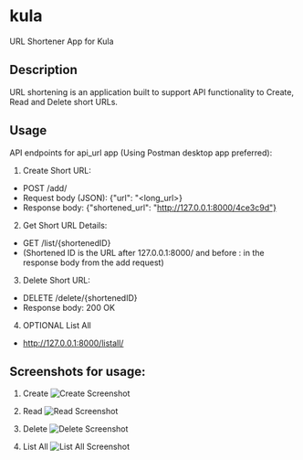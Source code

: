 # kula
URL Shortener App for Kula

## Description
URL shortening is an application built to support API functionality to Create, Read and Delete short URLs. 

## Usage

API endpoints for api_url app (Using Postman desktop app preferred):

1. Create Short URL:
- POST /add/
- Request body (JSON): {"url": "<long_url>}
- Response body: {"shortened_url": "http://127.0.0.1:8000/4ce3c9d"}

2. Get Short URL Details:
- GET /list/{shortenedID}
- (Shortened ID is the URL after 127.0.0.1:8000/ and before : in the response body from the add request)

3. Delete Short URL:
- DELETE /delete/{shortenedID}
- Response body: 200 OK


4. OPTIONAL List All
- http://127.0.0.1:8000/listall/

## Screenshots for usage:

1. Create
![Create Screenshot](https://drive.google.com/file/d/1mqNMqWXkKiZwZnyqJGwQ9vUSFaQA3X5r/view?usp=sharing)

2. Read
![Read Screenshot](https://drive.google.com/file/d/1rrURbrK4lc32_i0xEAArmawUwEDQuzfI/view?usp=share_link)

3. Delete
![Delete Screenshot](https://drive.google.com/file/d/14qyHf8aULb7BQIOXS1pCu1dqEPZGCyq8/view?usp=share_link)

4. List All
![List All Screenshot](https://drive.google.com/file/d/1p_rNE3Brn0lYqzpOVQSaqwg2yTifv6ik/view?usp=share_link)
